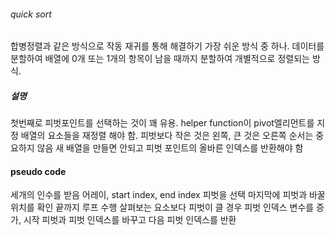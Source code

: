 ###### quick sort

합병정렬과 같은 방식으로 작동
재귀를 통해 해결하기 가장 쉬운 방식 중 하나.
데이터를 분할하여 배열에 0개 또는 1개의 항목이 남을 때까지
분할하여 개별적으로 정렬되는 방식.

##### 설명

첫번째로 피벗포인트를 선택하는 것이 꽤 유용.
helper function이 pivot엘리먼트를 지정
배열의 요소들을 재정렬 해야 함.
피벗보다 작은 것은 왼쪽, 큰 것은 오른쪽
순서는 중요하지 않음
새 배열을 만들면 안되고 피벗 포인트의 올바른 인덱스를 반환해야 함

#### pseudo code

세개의 인수를 받음
어레이, start index, end index
피벗을 선택
마지막에 피벗과 바꿀 위치를 확인
끝까지 루프 수행
살펴보는 요소보다 피벗이 클 경우 피벗 인덱스 변수를 증가,
시작 피벗과 피벗 인덱스를 바꾸고 다음 피벗 인덱스를 반환

```javascript

```
